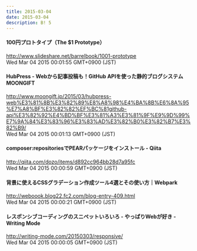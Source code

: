 ```yaml
---
title: 2015-03-04
date: 2015-03-04
description: B! 5
---
```


#### 100円プロトタイプ（The $1 Prototype）
http://www.slideshare.net/barrelbook/1001-prototype<br>
Wed Mar 04 2015 00:01:55 GMT+0900 (JST)<br>


#### HubPress - Webから記事投稿も！GitHub APIを使った静的ブログシステム MOONGIFT
http://www.moongift.jp/2015/03/hubpress-web%E3%81%8B%E3%82%89%E8%A8%98%E4%BA%8B%E6%8A%95%E7%A8%BF%E3%82%82%EF%BC%81github-api%E3%82%92%E4%BD%BF%E3%81%A3%E3%81%9F%E9%9D%99%E7%9A%84%E3%83%96%E3%83%AD%E3%82%B0%E3%82%B7%E3%82%B9/<br>
Wed Mar 04 2015 00:01:13 GMT+0900 (JST)<br>


#### composer:repositoriesでPEARパッケージをインストール - Qiita
http://qiita.com/dozo/items/d892cc964bb28d7a95fc<br>
Wed Mar 04 2015 00:00:59 GMT+0900 (JST)<br>


####  背景に使えるCSSグラデーション作成ツール4選とその使い方｜Webpark
http://weboook.blog22.fc2.com/blog-entry-409.html<br>
Wed Mar 04 2015 00:00:21 GMT+0900 (JST)<br>


#### レスポンシブコーディングのスニペットいろいろ - やっぱりWebが好き - Writing Mode
http://writing-mode.com/20150303/responsive/<br>
Wed Mar 04 2015 00:00:05 GMT+0900 (JST)<br>


